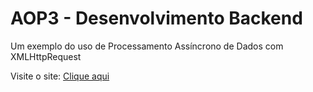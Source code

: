 # AOP3 - Desenvolvimento Backend

Um exemplo do uso de Processamento Assíncrono de Dados com XMLHttpRequest

Visite o site: <a href='https://carolinasouza-dev.github.io/aop3/'>Clique aqui</a>

